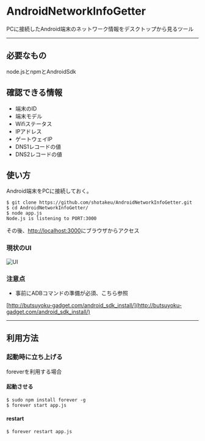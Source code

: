 # AndroidNetworkInfoGetter

PCに接続したAndroid端末のネットワーク情報をデスクトップから見るツール

------------------------------

## 必要なもの

node.jsとnpmとAndroidSdk

## 確認できる情報

* 端末のID
* 端末モデル
* Wifiステータス
* IPアドレス
* ゲートウェイIP
* DNS1レコードの値
* DNS2レコードの値

## 使い方

Android端末をPCに接続しておく。

```
$ git clone https://github.com/shotakeu/AndroidNetworkInfoGetter.git
$ cd AndroidNetworkInfoGetter/
$ node app.js
Node.js is listening to PORT:3000
```

その後、[http://localhost:3000](http://localhost:3000/)にブラウザからアクセス

### 現状のUI
![UI](http://takelab.sub.jp/wp-content/uploads/スクリーンショット-2017-09-17-10.32.29.png "UI")

### 注意点
* 事前にADBコマンドの準備が必須、こちら参照

[http://butsuyoku-gadget.com/android_sdk_install/](http://butsuyoku-gadget.com/android_sdk_install/)

------------------------------
## 利用方法

### 起動時に立ち上げる

foreverを利用する場合

#### 起動させる

```
$ sudo npm install forever -g
$ forever start app.js
```

#### restart

```
$ forever restart app.js
```
